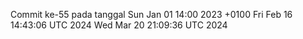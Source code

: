 Commit ke-55 pada tanggal Sun Jan 01 14:00 2023 +0100
Fri Feb 16 14:43:06 UTC 2024
Wed Mar 20 21:09:36 UTC 2024
